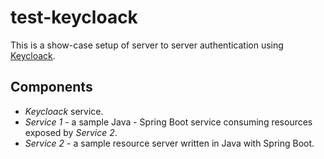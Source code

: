 test-keycloack
==============

This is a show-case setup of server to server authentication
using [Keycloack](https://www.keycloak.org).

Components
----------

-   *Keycloack* service.
-   *Service 1* - a sample Java - Spring Boot service consuming resources
    exposed by *Service 2*.
-   *Service 2* - a sample resource server written in Java with Spring Boot.
